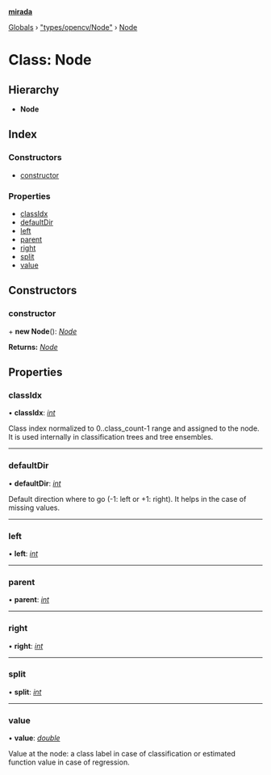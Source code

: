**[mirada](../README.md)**

[Globals](../README.md) › ["types/opencv/Node"](../modules/_types_opencv_node_.md) › [Node](_types_opencv_node_.node.md)

# Class: Node

## Hierarchy

* **Node**

## Index

### Constructors

* [constructor](_types_opencv_node_.node.md#constructor)

### Properties

* [classIdx](_types_opencv_node_.node.md#classidx)
* [defaultDir](_types_opencv_node_.node.md#defaultdir)
* [left](_types_opencv_node_.node.md#left)
* [parent](_types_opencv_node_.node.md#parent)
* [right](_types_opencv_node_.node.md#right)
* [split](_types_opencv_node_.node.md#split)
* [value](_types_opencv_node_.node.md#value)

## Constructors

###  constructor

\+ **new Node**(): *[Node](_types_opencv_node_.node.md)*

**Returns:** *[Node](_types_opencv_node_.node.md)*

## Properties

###  classIdx

• **classIdx**: *[int](../modules/_types_opencv__hacks_.md#int)*

  Class index normalized to 0..class_count-1 range and assigned to the node. It is used internally
in classification trees and tree ensembles.

___

###  defaultDir

• **defaultDir**: *[int](../modules/_types_opencv__hacks_.md#int)*

  Default direction where to go (-1: left or +1: right). It helps in the case of missing values.

___

###  left

• **left**: *[int](../modules/_types_opencv__hacks_.md#int)*

___

###  parent

• **parent**: *[int](../modules/_types_opencv__hacks_.md#int)*

___

###  right

• **right**: *[int](../modules/_types_opencv__hacks_.md#int)*

___

###  split

• **split**: *[int](../modules/_types_opencv__hacks_.md#int)*

___

###  value

• **value**: *[double](../modules/_types_opencv__hacks_.md#double)*

  Value at the node: a class label in case of classification or estimated function value in case of
regression.